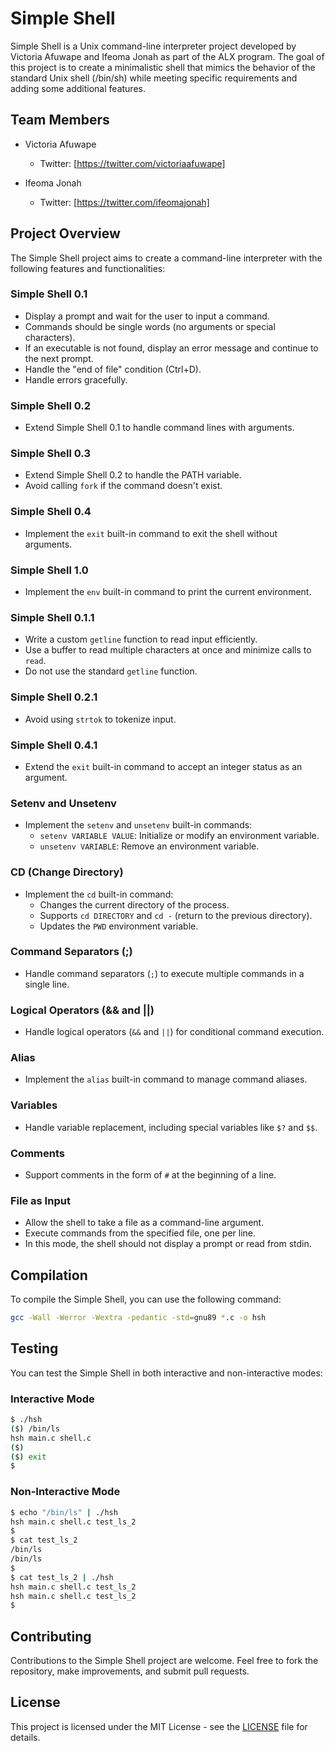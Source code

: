 # Simple Shell

Simple Shell is a Unix command-line interpreter project developed by Victoria Afuwape and Ifeoma Jonah as part of the ALX program. The goal of this project is to create a minimalistic shell that mimics the behavior of the standard Unix shell (/bin/sh) while meeting specific requirements and adding some additional features.

## Team Members

- Victoria Afuwape
  - Twitter: [https://twitter.com/victoriaafuwape]

- Ifeoma Jonah
  - Twitter: [https://twitter.com/ifeomajonah]

## Project Overview

The Simple Shell project aims to create a command-line interpreter with the following features and functionalities:

### Simple Shell 0.1

- Display a prompt and wait for the user to input a command.
- Commands should be single words (no arguments or special characters).
- If an executable is not found, display an error message and continue to the next prompt.
- Handle the "end of file" condition (Ctrl+D).
- Handle errors gracefully.

### Simple Shell 0.2

- Extend Simple Shell 0.1 to handle command lines with arguments.

### Simple Shell 0.3

- Extend Simple Shell 0.2 to handle the PATH variable.
- Avoid calling `fork` if the command doesn't exist.

### Simple Shell 0.4

- Implement the `exit` built-in command to exit the shell without arguments.

### Simple Shell 1.0

- Implement the `env` built-in command to print the current environment.

### Simple Shell 0.1.1

- Write a custom `getline` function to read input efficiently.
- Use a buffer to read multiple characters at once and minimize calls to `read`.
- Do not use the standard `getline` function.

### Simple Shell 0.2.1

- Avoid using `strtok` to tokenize input.

### Simple Shell 0.4.1

- Extend the `exit` built-in command to accept an integer status as an argument.

### Setenv and Unsetenv

- Implement the `setenv` and `unsetenv` built-in commands:
  - `setenv VARIABLE VALUE`: Initialize or modify an environment variable.
  - `unsetenv VARIABLE`: Remove an environment variable.

### CD (Change Directory)

- Implement the `cd` built-in command:
  - Changes the current directory of the process.
  - Supports `cd DIRECTORY` and `cd -` (return to the previous directory).
  - Updates the `PWD` environment variable.

### Command Separators (;)

- Handle command separators (`;`) to execute multiple commands in a single line.

### Logical Operators (&& and ||)

- Handle logical operators (`&&` and `||`) for conditional command execution.

### Alias

- Implement the `alias` built-in command to manage command aliases.

### Variables

- Handle variable replacement, including special variables like `$?` and `$$`.

### Comments

- Support comments in the form of `#` at the beginning of a line.

### File as Input

- Allow the shell to take a file as a command-line argument.
- Execute commands from the specified file, one per line.
- In this mode, the shell should not display a prompt or read from stdin.

## Compilation

To compile the Simple Shell, you can use the following command:

```bash
gcc -Wall -Werror -Wextra -pedantic -std=gnu89 *.c -o hsh
```

## Testing

You can test the Simple Shell in both interactive and non-interactive modes:

### Interactive Mode

```bash
$ ./hsh
($) /bin/ls
hsh main.c shell.c
($)
($) exit
$
```

### Non-Interactive Mode

```bash
$ echo "/bin/ls" | ./hsh
hsh main.c shell.c test_ls_2
$
$ cat test_ls_2
/bin/ls
/bin/ls
$
$ cat test_ls_2 | ./hsh
hsh main.c shell.c test_ls_2
hsh main.c shell.c test_ls_2
$
```

## Contributing

Contributions to the Simple Shell project are welcome. Feel free to fork the repository, make improvements, and submit pull requests.

## License

This project is licensed under the MIT License - see the [LICENSE](LICENSE) file for details.
